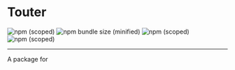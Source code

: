 # Touter

![npm (scoped)](https://img.shields.io/npm/v/touter.svg)
![npm bundle size (minified)](https://img.shields.io/bundlephobia/min/touter)
![npm (scoped)](https://img.shields.io/npm/l/touter)
![npm (scoped)](https://img.shields.io/npm/dt/touter)

---

A package for 

